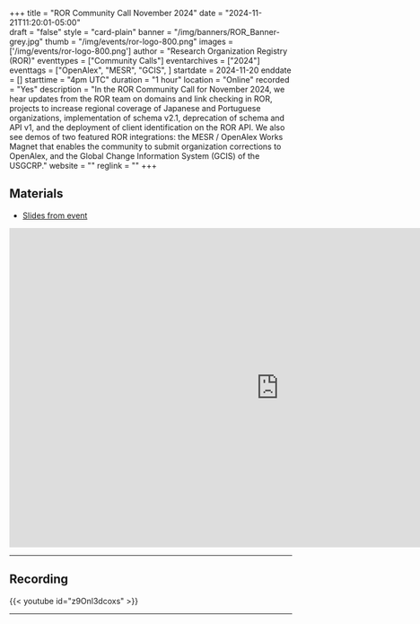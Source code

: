 +++
title = "ROR Community Call November 2024" 
date = "2024-11-21T11:20:01-05:00"  
draft = "false" 
style = "card-plain" 
banner = "/img/banners/ROR_Banner-grey.jpg" 
thumb = "/img/events/ror-logo-800.png" 
images = ['/img/events/ror-logo-800.png']
author = "Research Organization Registry (ROR)" 
eventtypes = ["Community Calls"]
eventarchives = ["2024"]
eventtags = ["OpenAlex", "MESR", "GCIS", ]
startdate = 2024-11-20
enddate = []
starttime = "4pm UTC"
duration = "1 hour"
location = "Online"
recorded = "Yes"
description = "In the ROR Community Call for November 2024, we hear updates from the ROR team on domains and link checking in ROR, projects to increase regional coverage of Japanese and Portuguese organizations, implementation of schema v2.1, deprecation of schema and API v1, and the deployment of client identification on the ROR API. We also see demos of two featured ROR integrations: the MESR / OpenAlex Works Magnet that enables the community to submit organization corrections to OpenAlex, and the Global Change Information System (GCIS) of the USGCRP."
website = ""
reglink = ""
+++


## Materials 

- [Slides from event](https://docs.google.com/presentation/d/e/2PACX-1vS_JtL8bo__wDM7BeV9NRnyeC9Obqei4kqOYF3LiIUb3hjiMgJccqZxIvHNKSkPvItgxj5Qg9A7mRxg/pub?start=false&loop=false&delayms=3000)

<iframe src="https://docs.google.com/presentation/d/e/2PACX-1vS_JtL8bo__wDM7BeV9NRnyeC9Obqei4kqOYF3LiIUb3hjiMgJccqZxIvHNKSkPvItgxj5Qg9A7mRxg/embed?start=false&loop=false&delayms=3000" frameborder="0" width="960" height="569" allowfullscreen="true" mozallowfullscreen="true" webkitallowfullscreen="true"></iframe>

---

## Recording 

{{< youtube id="z9Onl3dcoxs" >}}

--- 


